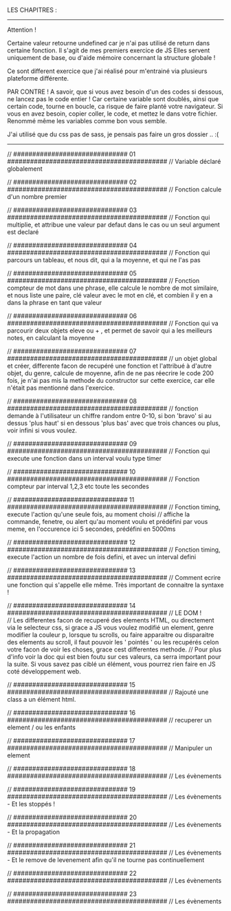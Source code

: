 LES CHAPITRES : 
________________________________________________________________________________________________________________________________________________

Attention !

Certaine valeur retourne undefined car je n'ai pas utilisé de return dans certaine fonction. Il s'agit de mes premiers exercice de JS
Elles servent uniquement de base, ou d'aide mémoire concernant la structure globale !

Ce sont different exercice que j'ai réalisé pour m'entrainé via plusieurs plateforme différente.

PAR CONTRE ! A savoir, que si vous avez besoin d'un des codes si dessous, ne lancez pas le code entier ! Car certaine variable sont doublés, 
ainsi que certain code, tourne en boucle, ca risque de faire planté votre navigateur. 
Si vous en avez besoin, copier coller, le code, et mettez le dans votre fichier. Renommé même les variables comme bon vous semble.

J'ai utilisé que du css pas de sass, je pensais pas faire un gros dossier .. :(

_________________________________________________________________________________________________________________________________________________

// ##############################  01  ##########################################
// Variable déclaré globalement 



// ##############################  02  ##########################################
// Fonction calcule d'un nombre premier 



// ##############################  03  ##########################################
// Fonction qui multiplie, et attribue une valeur par defaut dans le cas ou un seul argument est declaré 



// ##############################  04  ##########################################
// Fonction qui parcours un tableau, et nous dit, qui a la moyenne, et qui ne l'as pas



// ##############################  05  ##########################################
// Fonction compteur de mot dans une phrase, elle calcule le nombre de mot similaire, et nous liste une paire, clé valeur avec le mot en clé, et combien il y en a dans la phrase en tant que valeur



// ##############################  06  ##########################################
// Fonction qui va parcourir deux objets eleve ou + , et permet de savoir qui a les meilleurs notes, en calculant la moyenne



// ##############################  07  ##########################################
// un objet global et créer, differente facon de recupéré une fonction et l'attribué à d'autre objet, du genre, calcule de moyenne, afin de ne pas réecrire le code 200 fois, je n'ai pas mis la methode du constructor sur cette exercice, car elle n'était pas mentionné dans l'exercice. 



// ##############################  08  ##########################################
// fonction demande à l'utilisateur un chiffre random entre 0-10, si bon 'bravo' si au dessus 'plus haut' si en dessous 'plus bas' avec que trois chances ou plus, voir infini si vous voulez.



// ##############################  09  ##########################################
// Fonction qui execute une fonction dans un interval voulu type timer



// ##############################  10  ##########################################
// Fonction compteur par interval 1,2,3 etc toute les secondes



// ##############################  11  ##########################################
// Fonction timing, execute l'action qu'une seule fois, au moment choisi 
// affiche la commande, fenetre, ou alert qu'au moment voulu et prédéfini par vous meme, en l'occurence ici 5 secondes, prédéfini en 5000ms



// ##############################  12  ##########################################
// Fonction timing, execute l'action un nombre de fois defini, et avec un interval defini



// ##############################  13  ##########################################
// Comment ecrire une fonction qui s'appelle elle même. Très important de connaitre la syntaxe !



// ##############################  14  ##########################################
// LE DOM !  
// Les differentes facon de recuperé des elements HTML, ou directement via le selecteur css, si grace a JS vous voulez modifié un element, genre modifier la couleur p, lorsque tu scrolls, ou faire apparaitre ou disparaitre des elements au scroll, il faut pouvoir les ' pointés ' ou les recupérés celon votre facon de voir les choses, grace cest differentes methode.
// Pour plus d'info voir la doc qui est bien foutu sur ces valeurs, ca serra important pour la suite. Si vous savez pas ciblé un élément, vous pourrez rien faire en JS coté développement web.



// ##############################  15  ##########################################
// Rajouté une class a un élément html.




// ##############################  16  ##########################################
// recuperer un element / ou les enfants




// ##############################  17  ##########################################
// Manipuler un element



// ##############################  18  ##########################################
//  Les évènements 



// ##############################  19  ##########################################
// Les évènements - Et les stoppés ! 



// ##############################  20  ##########################################
// Les évènements - Et la propagation 



// ##############################  21  ##########################################
// Les évènements - Et le remove de levenement afin qu'il ne tourne pas continuellement 



// ##############################  22  ##########################################
// Les évènements 



// ##############################  23  ##########################################
// Les évènements 